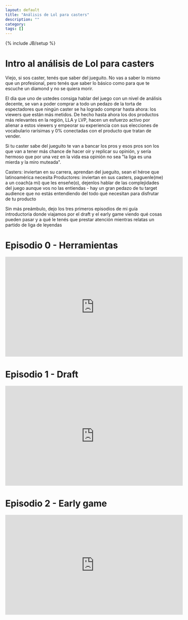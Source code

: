 ```yaml
---
layout: default
title: "Análisis de Lol para casters"
description: ""
category: 
tags: []
---
```

{% include JB/setup %}

# Intro al análisis de Lol para casters

Viejo, si sos caster, tenés que saber del jueguito. No vas a saber lo mismo que un profesional, pero tenés que saber lo básico como para que te escuche un diamond y no se quiera morir.

El día que uno de ustedes consiga hablar del juego con un nivel de análisis decente, se van a poder comprar a todo un pedazo de la torta de espectadores que ningún caster se ha logrado comprar hasta ahora: los viewers que están más metidos. De hecho hasta ahora los dos productos más relevantes en la región, LLA y LVP, hacen un esfuerzo activo por alienar a estos viewers y empeorar su experiencia con sus elecciones de vocabulario rarísimas y 0% conectadas con el producto que tratan de vender.

Si tu caster sabe del jueguito te van a bancar los pros y esos pros son los que van a tener más chance de hacer oir y replicar su opinión, y sería hermoso que por una vez en la vida esa opinión no sea "la liga es una mierda y la miro muteada".

Casters: inviertan en su carrera, aprendan del jueguito, sean el héroe que latinoamérica necesita
Productores: inviertan en sus casters, paguenle(me) a un coach(a mi) que les enseñe(o), dejenlos hablar de las complejidades del juego aunque vos no las entiendas - hay un gran pedazo de tu target audience que no estás entendiendo del todo qué necesitan para disfrutar de tu producto

Sin más preámbulo, dejo los tres primeros episodios de mi guía introductoria donde viajamos por el draft y el early game viendo qué cosas pueden pasar y a qué le tenés que prestar atención mientras relatas un partido de liga de leyendas


# Episodio 0 - Herramientas
<iframe width="560" height="315" src="https://www.youtube.com/embed/tNcWWwGd12A" title="YouTube video player" frameborder="0" allow="accelerometer; autoplay; clipboard-write; encrypted-media; gyroscope; picture-in-picture" allowfullscreen></iframe>


# Episodio 1 - Draft
<iframe width="560" height="315" src="https://www.youtube.com/embed/DFx1-l6gsQc" title="YouTube video player" frameborder="0" allow="accelerometer; autoplay; clipboard-write; encrypted-media; gyroscope; picture-in-picture" allowfullscreen></iframe>


# Episodio 2 - Early game
<iframe width="560" height="315" src="https://www.youtube.com/embed/ls86dPCHawo" title="YouTube video player" frameborder="0" allow="accelerometer; autoplay; clipboard-write; encrypted-media; gyroscope; picture-in-picture" allowfullscreen></iframe>
